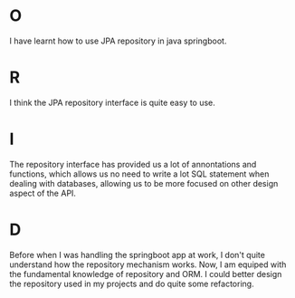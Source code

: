 # O
I have learnt how to use JPA repository in java springboot.

# R
I think the JPA repository interface is quite easy to use.

# I
The repository interface has provided us a lot of annontations and functions, which allows us no need to write a lot SQL statement when dealing with databases, allowing us to be more focused on other design aspect of the API.

# D
Before when I was handling the springboot app at work, I don't quite understand how the repository mechanism works. Now, I am equiped with the fundamental knowledge of repository and ORM. I could better design the repository used in my projects and do quite some refactoring.